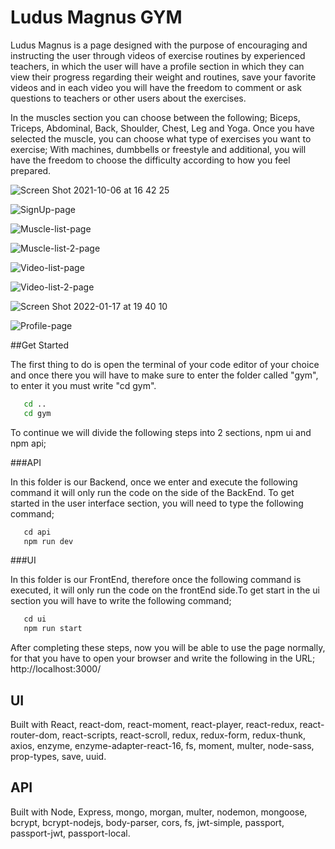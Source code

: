 # Ludus Magnus GYM 

Ludus Magnus is a page designed with the purpose of encouraging and instructing the user through videos of exercise routines by experienced teachers, in which the user will have a profile section in which they can view their progress regarding their weight and routines, save your favorite videos and in each video you will have the freedom to comment or ask questions to teachers or other users about the exercises.

In the muscles section you can choose between the following; Biceps, Triceps, Abdominal, Back, Shoulder, Chest, Leg and Yoga. Once you have selected the muscle, you can choose what type of exercises you want to exercise; With machines, dumbbells or freestyle and additional, you will have the freedom to choose the difficulty according to how you feel prepared.

![Screen Shot 2021-10-06 at 16 42 25](https://user-images.githubusercontent.com/47537254/136277315-76ba2ddf-68ae-4316-aae8-23faa1858a02.png)

![SignUp-page](https://user-images.githubusercontent.com/47537254/149844241-8c83baea-4c99-40ed-8860-bc3bc608729f.png)

![Muscle-list-page](https://user-images.githubusercontent.com/47537254/149844255-3576c5e6-1895-416c-95c2-183aa4df52cb.png)

![Muscle-list-2-page](https://user-images.githubusercontent.com/47537254/149844272-86feda29-1e57-41b8-953e-4f1e92a8d953.png)

![Video-list-page](https://user-images.githubusercontent.com/47537254/149844291-6d3129e4-d3d2-4a98-b2e6-72778341f6e6.png)

![Video-list-2-page](https://user-images.githubusercontent.com/47537254/149844300-bb5cef29-c40b-4f9a-ba51-8b5aad6fe0b5.png)

![Screen Shot 2022-01-17 at 19 40 10](https://user-images.githubusercontent.com/47537254/149844499-55d79ab1-19dd-462c-9e1a-27352cb89c7e.png)


![Profile-page](https://user-images.githubusercontent.com/47537254/149844323-2091266d-317b-4fb3-9982-0957b8007950.png)


##Get Started


The first thing to do is open the terminal of your code editor of your choice and once there you will have to make sure to enter the folder called "gym", to enter it you must write "cd gym".

```sh
   cd ..
   cd gym
````

To continue we will divide the following steps into 2 sections, npm ui and npm api;


###API

In this folder is our Backend, once we enter and execute the following command it will only run the code on the side of the BackEnd. To get started in the user interface section, you will need to type the following command;

```sh
   cd api
   npm run dev
````

###UI

In this folder is our FrontEnd, therefore once the following command is executed, it will only run the code on the frontEnd side.To get start in the ui section you will have to write the following command;

```sh
   cd ui
   npm run start
````
After completing these steps, now you will be able to use the page normally, for that you have to open your browser and write the following in the URL;
http://localhost:3000/



## UI

Built with React, react-dom, react-moment, react-player, react-redux, react-router-dom, react-scripts, react-scroll, redux, redux-form, redux-thunk, axios, enzyme, enzyme-adapter-react-16, fs, moment, multer, node-sass, prop-types, save, uuid. 


## API

Built with Node, Express, mongo, morgan, multer, nodemon, mongoose, bcrypt, bcrypt-nodejs, body-parser, cors, fs, jwt-simple, passport, passport-jwt, passport-local.
